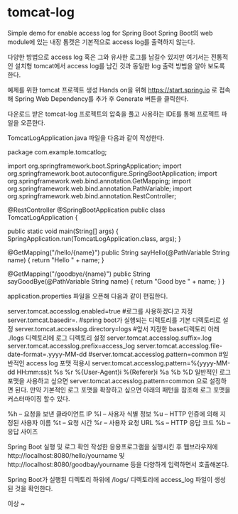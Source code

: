 # tomcat-log
Simple demo for enable access log for Spring Boot
Spring Boot의 web module에 있는 내장 톰캣은 기본적으로 access log를 출력하지 않는다.

다양한 방법으로 access log 혹은 그와 유사한 로그를 남길수 있지만 여기서는 전통적인 설치형 tomcat에서 access log를 남긴 것과 동일한 log 출력 방법을 알아 보도록 한다.



예제를 위한 tomcat 프로젝트 생성
Hands on을 위해 https://start.spring.io 로 접속해 Spring Web Dependency를 추가 후 Generate 버튼을 클릭한다.


다운로드 받은 tomcat-log 프로젝트의 압축을 풀고 사용하는 IDE를 통해 프로젝트 파일을 오픈한다.



TomcatLogApplication.java 파일을 다음과 같이 작성한다.

package com.example.tomcatlog;

import org.springframework.boot.SpringApplication;
import org.springframework.boot.autoconfigure.SpringBootApplication;
import org.springframework.web.bind.annotation.GetMapping;
import org.springframework.web.bind.annotation.PathVariable;
import org.springframework.web.bind.annotation.RestController;

@RestController
@SpringBootApplication
public class TomcatLogApplication {

   public static void main(String[] args) {
      SpringApplication.run(TomcatLogApplication.class, args);
   }

   @GetMapping("/hello/{name}")
   public String sayHello(@PathVariable String name) {
      return "Hello " + name;
   }

   @GetMapping("/goodbye/{name}")
   public String sayGoodBye(@PathVariable String name) {
      return "Good bye " + name;
   }
}


application.properties 파일을 오픈해 다음과 같이 편집한다.

server.tomcat.accesslog.enabled=true #로그를 사용하겠다고 지정
server.tomcat.basedir=. #spring boot가 실행되는 디렉토리를 기본 디렉토리로 설정 
server.tomcat.accesslog.directory=logs  #앞서 지정한 base디렉토리 아래 ./logs 디렉토리에 로그 디렉토리 설정
server.tomcat.accesslog.suffix=.log
server.tomcat.accesslog.prefix=access_log
server.tomcat.accesslog.file-date-format=.yyyy-MM-dd
#server.tomcat.accesslog.pattern=common  #일반적인 access log 포맷 적용시
server.tomcat.accesslog.pattern=%{yyyy-MM-dd HH:mm:ss}t %s %r %{User-Agent}i %{Referer}i %a %b %D
일반적인 로그 포맷을 사용하고 싶으면 server.tomcat.accesslog.pattern=common 으로 설정하면 된다.
만약 기본적인 로그 포맷을 확장하고 싶으면 아래의 패턴을 참조해 로그 포맷을 커스터마이징 할수 있다.

%h – 요청을 보낸 클라이언트 IP
%l – 사용자 식별 정보
%u – HTTP 인증에 의해 지정된 사용자 이름
%t – 요청 시간
%r – 사용자 요청 URL
%s – HTTP 응답 코드 
%b – 응답 사이즈




Spring Boot 실행 및 로그 확인
작성한 응용프로그램을 실행시킨 후 웹브라우저에 http://localhost:8080/hello/yourname 및 http://localhost:8080/goodbay/yourname 등을 다양하게 입력하면서 호출해본다.



Spring Boot가 실행된 디렉토리 하위에 /logs/  디렉토리에 access_log 파일이 생성된 것을 확인한다.





이상 ~
